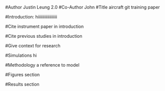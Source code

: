 #Author
Justin Leung 2.0
#Co-Author
John
#Title
aircraft git training paper

#Introduction:
hiiiiiiiiiiiiiiiiii


#Cite instrument paper in introduction


#Cite previous studies in introduction


#Give context for research

#Simulations
hi

#Methodology 
a reference to model


#Figures section

#Results section
